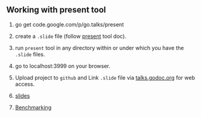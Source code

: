 ## Working with present tool

1. go get code.google.com/p/go.talks/present

2. create a `.slide` file (follow [present](https://godoc.org/golang.org/x/tools/present) tool doc).

3. run `present` tool in any directory within or under which you have the `.slide` files.

4. go to localhost:3999 on your browser.

5. Upload project to `github` and Link `.slide` file via [talks.godoc.org](https://talks.godoc.org/) for web access.

6. [slides](https://talks.godoc.org/github.com/g-kutty/go-testing/testing.slide)

7. [Benchmarking](https://golang.org/pkg/testing/#hdr-Benchmarks)
